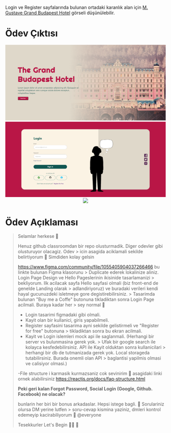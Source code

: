 Login ve Register sayfalarında bulunan ortadaki karanlık alan için [M. Gustave Grand Budapest Hotel](https://dribbble.com/shots/3972078-M-Gustave-Grand-Budapest-Hotel#) görseli düşünülebilir.

# Ödev Çıktısı

<p align="center">
        <img src="https://raw.githubusercontent.com/fatihms/PazaramaReactBootcamp/main/assets/hw-3-index.PNG">
        <img src="https://raw.githubusercontent.com/fatihms/PazaramaReactBootcamp/main/assets/hw-3-login.PNG">
         <img src="https://raw.githubusercontent.com/fatihms/PazaramaReactBootcamp/main/assets hw-3-register.PNG">
</p>

# Ödev Açıklaması

> Selamlar herkese 🙂
>
> Henuz github classroomdan bir repo olusturmadik. Diger odevler gibi olusturuyor olacagiz. Odev > icin asagida aciklamali sekilde belirtiyorum 🙂 Simdiden kolay gelsin
>
> https://www.figma.com/community/file/1055405904037266466 bu linkte bulunan Figma klasorunu > Duplicate ederek lokalinize aliniz. Login Page Design ve Hello Pageslerinin ikisinide tasarlamanizi > bekliyorum. Ilk acilacak sayfa Hello sayfasi olmali (biz front-end de genelde Landing olarak > adlandiriyoruz) ve buradaki verileri kendi hayal gucunuzdeki isletmeye gore degistirebilirsiniz. > Tasarimda bulunan "Buy me a Coffe" butonuna tikladiktan sonra Login Page acilmali. Buraya kadar her > sey normal 🙂
>
> - Login tasarimi figmadaki gibi olmali.
> - Kayit olan bir kullanici, giris yapabilmeli.
> - Register sayfasini tasarima ayni sekilde gelistirmeli ve "Register for free" butonuna > tikladiktan sonra bu ekran acilmali.
> - Kayit ve Login islemleri mock api ile saglanmali. (Herhangi bir server vs bulunmasina gerek yok. > Ufak bir google search ile kolayca kesfedebilirsiniz. API ile Kayit olduktan sonra kullanicilari > herhangi bir db de tutmanizada gerek yok. Local storageda tutabilirsiniz. Burada onemli olan API > baglantisi yapilmis olmasi ve calisiyor olmasi.)
>
> -File structure i karmasik kurmazsaniz cok sevinirim 🙂 asagidaki linki ornek alabilirsiniz
> https://reactjs.org/docs/faq-structure.html
>
> **Peki geri kalan Forgot Password, Social Login (Google, Github. Facebook) ne olacak?**
>
> bunlarin her biri bir bonus arkadaslar. Hepsi istege bagli. 🙂 Sorulariniz olursa DM yerine lutfen > soru-cevap kismina yaziniz, dmleri kontrol edemeyip kacirabiliyorum 🙂 @everyone
>
> Tesekkurler
> Let's Begin 🤟🏻 🚀
